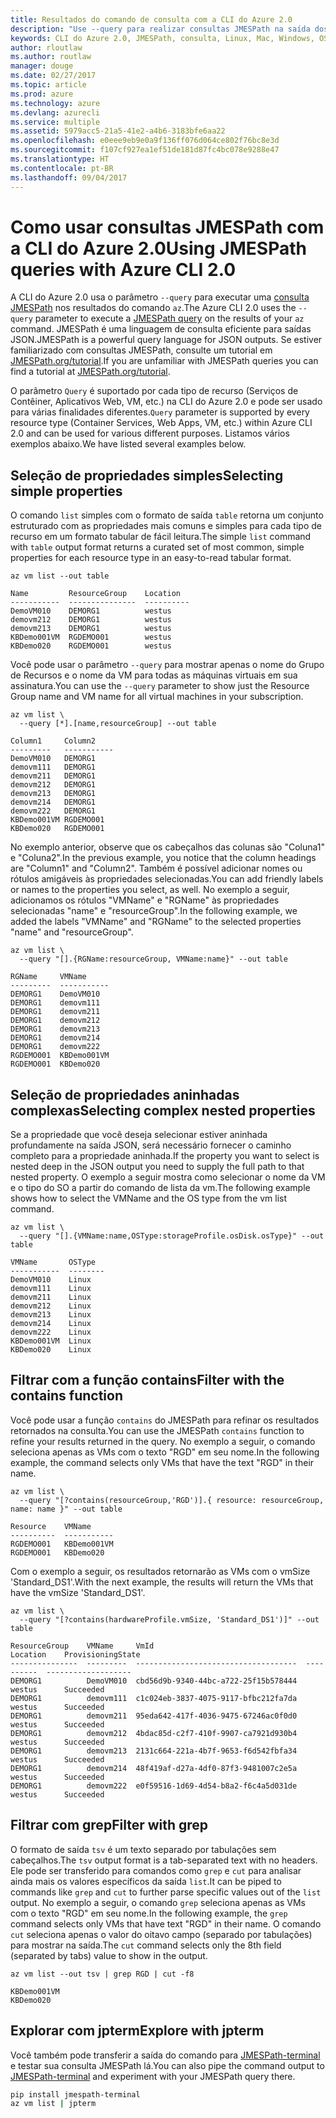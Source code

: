 ```yaml
---
title: Resultados do comando de consulta com a CLI do Azure 2.0
description: "Use --query para realizar consultas JMESPath na saída dos comandos da CLI do Azure 2.0."
keywords: CLI do Azure 2.0, JMESPath, consulta, Linux, Mac, Windows, OS X
author: rloutlaw
ms.author: routlaw
manager: douge
ms.date: 02/27/2017
ms.topic: article
ms.prod: azure
ms.technology: azure
ms.devlang: azurecli
ms.service: multiple
ms.assetid: 5979acc5-21a5-41e2-a4b6-3183bfe6aa22
ms.openlocfilehash: e0eee9eb9e0a9f136ff076d064ce802f76bc8e3d
ms.sourcegitcommit: f107cf927ea1ef51de181d87fc4bc078e9288e47
ms.translationtype: HT
ms.contentlocale: pt-BR
ms.lasthandoff: 09/04/2017
---
```

# <a name="using-jmespath-queries-with-azure-cli-20"></a><span data-ttu-id="4cadf-104">Como usar consultas JMESPath com a CLI do Azure 2.0</span><span class="sxs-lookup"><span data-stu-id="4cadf-104">Using JMESPath queries with Azure CLI 2.0</span></span>

<span data-ttu-id="4cadf-105">A CLI do Azure 2.0 usa o parâmetro `--query` para executar uma [consulta JMESPath](http://jmespath.org) nos resultados do comando `az`.</span><span class="sxs-lookup"><span data-stu-id="4cadf-105">The Azure CLI 2.0 uses the `--query` parameter to execute a [JMESPath query](http://jmespath.org) on the results of your `az` command.</span></span> <span data-ttu-id="4cadf-106">JMESPath é uma linguagem de consulta eficiente para saídas JSON.</span><span class="sxs-lookup"><span data-stu-id="4cadf-106">JMESPath is a powerful query language for JSON outputs.</span></span>  <span data-ttu-id="4cadf-107">Se estiver familiarizado com consultas JMESPath, consulte um tutorial em [JMESPath.org/tutorial](http://JMESPath.org/tutorial.html).</span><span class="sxs-lookup"><span data-stu-id="4cadf-107">If you are unfamiliar with JMESPath queries you can find a tutorial at [JMESPath.org/tutorial](http://JMESPath.org/tutorial.html).</span></span>

<span data-ttu-id="4cadf-108">O parâmetro `Query` é suportado por cada tipo de recurso (Serviços de Contêiner, Aplicativos Web, VM, etc.) na CLI do Azure 2.0 e pode ser usado para várias finalidades diferentes.</span><span class="sxs-lookup"><span data-stu-id="4cadf-108">`Query` parameter is supported by every resource type (Container Services, Web Apps, VM, etc.) within Azure CLI 2.0 and can be used for various different purposes.</span></span>  <span data-ttu-id="4cadf-109">Listamos vários exemplos abaixo.</span><span class="sxs-lookup"><span data-stu-id="4cadf-109">We have listed several examples below.</span></span>

## <a name="selecting-simple-properties"></a><span data-ttu-id="4cadf-110">Seleção de propriedades simples</span><span class="sxs-lookup"><span data-stu-id="4cadf-110">Selecting simple properties</span></span>

<span data-ttu-id="4cadf-111">O comando `list` simples com o formato de saída `table` retorna um conjunto estruturado com as propriedades mais comuns e simples para cada tipo de recurso em um formato tabular de fácil leitura.</span><span class="sxs-lookup"><span data-stu-id="4cadf-111">The simple `list` command with `table` output format returns a curated set of most common, simple properties for each resource type in an easy-to-read tabular format.</span></span>

```azurecli-interactive
az vm list --out table
```

```
Name         ResourceGroup    Location
-----------  ---------------  ----------
DemoVM010    DEMORG1          westus
demovm212    DEMORG1          westus
demovm213    DEMORG1          westus
KBDemo001VM  RGDEMO001        westus
KBDemo020    RGDEMO001        westus
```

<span data-ttu-id="4cadf-112">Você pode usar o parâmetro `--query` para mostrar apenas o nome do Grupo de Recursos e o nome da VM para todas as máquinas virtuais em sua assinatura.</span><span class="sxs-lookup"><span data-stu-id="4cadf-112">You can use the `--query` parameter to show just the Resource Group name and VM name for all virtual machines in your subscription.</span></span>

```azurecli-interactive
az vm list \
  --query [*].[name,resourceGroup] --out table
```

```
Column1     Column2
---------   -----------
DemoVM010   DEMORG1
demovm111   DEMORG1
demovm211   DEMORG1
demovm212   DEMORG1
demovm213   DEMORG1
demovm214   DEMORG1
demovm222   DEMORG1
KBDemo001VM RGDEMO001
KBDemo020   RGDEMO001
```

<span data-ttu-id="4cadf-113">No exemplo anterior, observe que os cabeçalhos das colunas são "Coluna1" e "Coluna2".</span><span class="sxs-lookup"><span data-stu-id="4cadf-113">In the previous example, you notice that the column headings are "Column1" and "Column2".</span></span>  <span data-ttu-id="4cadf-114">Também é possível adicionar nomes ou rótulos amigáveis às propriedades selecionadas.</span><span class="sxs-lookup"><span data-stu-id="4cadf-114">You can add friendly labels or names to the properties you select, as well.</span></span>  <span data-ttu-id="4cadf-115">No exemplo a seguir, adicionamos os rótulos "VMName" e "RGName" às propriedades selecionadas "name" e "resourceGroup".</span><span class="sxs-lookup"><span data-stu-id="4cadf-115">In the following example, we added the labels "VMName" and "RGName" to the selected properties "name" and "resourceGroup".</span></span>


```azurecli-interactive
az vm list \
  --query "[].{RGName:resourceGroup, VMName:name}" --out table
```

```
RGName     VMName
---------  -----------
DEMORG1    DemoVM010
DEMORG1    demovm111
DEMORG1    demovm211
DEMORG1    demovm212
DEMORG1    demovm213
DEMORG1    demovm214
DEMORG1    demovm222
RGDEMO001  KBDemo001VM
RGDEMO001  KBDemo020
```

## <a name="selecting-complex-nested-properties"></a><span data-ttu-id="4cadf-116">Seleção de propriedades aninhadas complexas</span><span class="sxs-lookup"><span data-stu-id="4cadf-116">Selecting complex nested properties</span></span>

<span data-ttu-id="4cadf-117">Se a propriedade que você deseja selecionar estiver aninhada profundamente na saída JSON, será necessário fornecer o caminho completo para a propriedade aninhada.</span><span class="sxs-lookup"><span data-stu-id="4cadf-117">If the property you want to select is nested deep in the JSON output you need to supply the full path to that nested property.</span></span> <span data-ttu-id="4cadf-118">O exemplo a seguir mostra como selecionar o nome da VM e o tipo do SO a partir do comando de lista da vm.</span><span class="sxs-lookup"><span data-stu-id="4cadf-118">The following example shows how to select the VMName and the OS type from the vm list command.</span></span>

```azurecli-interactive
az vm list \
  --query "[].{VMName:name,OSType:storageProfile.osDisk.osType}" --out table
```

```
VMName       OSType
-----------  --------
DemoVM010    Linux
demovm111    Linux
demovm211    Linux
demovm212    Linux
demovm213    Linux
demovm214    Linux
demovm222    Linux
KBDemo001VM  Linux
KBDemo020    Linux
```

## <a name="filter-with-the-contains-function"></a><span data-ttu-id="4cadf-119">Filtrar com a função contains</span><span class="sxs-lookup"><span data-stu-id="4cadf-119">Filter with the contains function</span></span>

<span data-ttu-id="4cadf-120">Você pode usar a função `contains` do JMESPath para refinar os resultados retornados na consulta.</span><span class="sxs-lookup"><span data-stu-id="4cadf-120">You can use the JMESPath `contains` function to refine your results returned in the query.</span></span>
<span data-ttu-id="4cadf-121">No exemplo a seguir, o comando seleciona apenas as VMs com o texto "RGD" em seu nome.</span><span class="sxs-lookup"><span data-stu-id="4cadf-121">In the following example, the command selects only VMs that have the text "RGD" in their name.</span></span>  

```azurecli-interactive
az vm list \
  --query "[?contains(resourceGroup,'RGD')].{ resource: resourceGroup, name: name }" --out table
```

```
Resource    VMName
----------  -----------
RGDEMO001   KBDemo001VM
RGDEMO001   KBDemo020
```

<span data-ttu-id="4cadf-122">Com o exemplo a seguir, os resultados retornarão as VMs com o vmSize 'Standard_DS1'.</span><span class="sxs-lookup"><span data-stu-id="4cadf-122">With the next example, the results will return the VMs that have the vmSize 'Standard_DS1'.</span></span>

```azurecli-interactive
az vm list \
  --query "[?contains(hardwareProfile.vmSize, 'Standard_DS1')]" --out table
```

```
ResourceGroup    VMName     VmId                                  Location    ProvisioningState
---------------  ---------  ------------------------------------  ----------  -------------------
DEMORG1          DemoVM010  cbd56d9b-9340-44bc-a722-25f15b578444  westus      Succeeded
DEMORG1          demovm111  c1c024eb-3837-4075-9117-bfbc212fa7da  westus      Succeeded
DEMORG1          demovm211  95eda642-417f-4036-9475-67246ac0f0d0  westus      Succeeded
DEMORG1          demovm212  4bdac85d-c2f7-410f-9907-ca7921d930b4  westus      Succeeded
DEMORG1          demovm213  2131c664-221a-4b7f-9653-f6d542fbfa34  westus      Succeeded
DEMORG1          demovm214  48f419af-d27a-4df0-87f3-9481007c2e5a  westus      Succeeded
DEMORG1          demovm222  e0f59516-1d69-4d54-b8a2-f6c4a5d031de  westus      Succeeded
```

## <a name="filter-with-grep"></a><span data-ttu-id="4cadf-123">Filtrar com grep</span><span class="sxs-lookup"><span data-stu-id="4cadf-123">Filter with grep</span></span>

<span data-ttu-id="4cadf-124">O formato de saída `tsv` é um texto separado por tabulações sem cabeçalhos.</span><span class="sxs-lookup"><span data-stu-id="4cadf-124">The `tsv` output format is a tab-separated text with no headers.</span></span> <span data-ttu-id="4cadf-125">Ele pode ser transferido para comandos como `grep` e `cut` para analisar ainda mais os valores específicos da saída `list`.</span><span class="sxs-lookup"><span data-stu-id="4cadf-125">It can be piped to commands like `grep` and `cut` to further parse specific values out of the `list` output.</span></span> <span data-ttu-id="4cadf-126">No exemplo a seguir, o comando `grep` seleciona apenas as VMs com o texto "RGD" em seu nome.</span><span class="sxs-lookup"><span data-stu-id="4cadf-126">In the following example, the `grep` command selects only VMs that have text "RGD" in their name.</span></span>  <span data-ttu-id="4cadf-127">O comando `cut` seleciona apenas o valor do oitavo campo (separado por tabulações) para mostrar na saída.</span><span class="sxs-lookup"><span data-stu-id="4cadf-127">The `cut` command selects only the 8th field (separated by tabs) value to show in the output.</span></span>

```azurecli-interactive
az vm list --out tsv | grep RGD | cut -f8
```

```
KBDemo001VM
KBDemo020
```

## <a name="explore-with-jpterm"></a><span data-ttu-id="4cadf-128">Explorar com jpterm</span><span class="sxs-lookup"><span data-stu-id="4cadf-128">Explore with jpterm</span></span>

<span data-ttu-id="4cadf-129">Você também pode transferir a saída do comando para [JMESPath-terminal](https://github.com/jmespath/jmespath.terminal) e testar sua consulta JMESPath lá.</span><span class="sxs-lookup"><span data-stu-id="4cadf-129">You can also pipe the command output to [JMESPath-terminal](https://github.com/jmespath/jmespath.terminal) and experiment with your JMESPath query there.</span></span>

```bash
pip install jmespath-terminal
az vm list | jpterm
```

